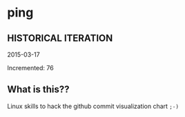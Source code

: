 # ping

## HISTORICAL ITERATION
2015-03-17

Incremented: 76

## What is this?? 
Linux skills to hack the github commit visualization chart `;-)`
